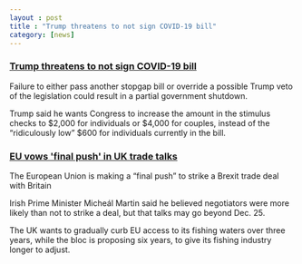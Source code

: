 ```yaml
---
layout : post
title : "Trump threatens to not sign COVID-19 bill"
category: [news]
---
```

### [Trump threatens to not sign COVID-19 bill][1]
Failure to either pass another stopgap bill or override a possible Trump veto of the legislation could result in a partial government shutdown.

Trump said he wants Congress to increase the amount in the stimulus checks to $2,000 for individuals or $4,000 for couples, instead of the “ridiculously low” $600 for individuals currently in the bill.

### [EU vows 'final push' in UK trade talks][2]
The European Union is making a “final push” to strike a Brexit trade deal with Britain

Irish Prime Minister Micheál Martin said he believed negotiators were more likely than not to strike a deal, but that talks may go beyond Dec. 25.

The UK wants to gradually curb EU access to its fishing waters over three years, while the bloc is proposing six years, to give its fishing industry longer to adjust.


[1]: https://www.reuters.com/article/us-health-coronavirus-usa-trump/trump-threatens-to-not-sign-covid-19-bill-wants-bigger-stimulus-checks-idUSKBN28X01V "Trump threatens to not sign COVID-19 bill"

[2]: https://www.reuters.com/article/us-britain-eu/eu-vows-final-push-in-uk-trade-talks-but-fish-rift-threatens-deal-idUSKBN28W13M "EU vows 'final push' in UK trade talks "
